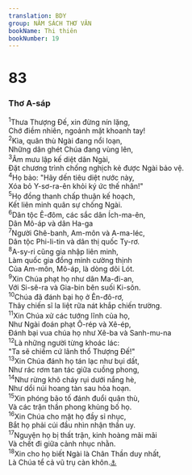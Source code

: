 ```yaml
---
translation: BDY
group: NĂM SÁCH THƠ VĂN
bookName: Thi thiên 
bookNumber: 19
---
```


<div class="title"><h1>83</h1><h3>Thơ A-sáp</h3></div>
<span class="verse thi_83_1"><sup>1</sup>Thưa Thượng Đế, xin đừng nín lặng,<br/>Chớ điềm nhiên, ngoảnh mặt khoanh tay! <br/></span>
<span class="verse thi_83_2"><sup>2</sup>Kìa, quân thù Ngài đang nổi loạn,<br/>Những dân ghét Chúa đang vùng lên,<br/></span>
<span class="verse thi_83_3"><sup>3</sup>Âm mưu lập kế diệt dân Ngài,<br/>Đặt chương trình chống nghịch kẻ được Ngài bảo vệ.<br/></span>
<span class="verse thi_83_4"><sup>4</sup>Họ bảo: &#34;Hãy dến tiêu diệt nước này,<br/>Xóa bỏ Y-sơ-ra-ên khỏi ký ức thế nhân!&#34;<br/> </span>
<span class="verse thi_83_5"><sup>5</sup>Họ đồng thanh chấp thuận kế hoạch,<br/>Kết liên minh quân sự chống Ngài.<br/></span>
<span class="verse thi_83_6"><sup>6</sup>Dân tộc Ê-đôm, các sắc dân Ích-ma-ên,<br/>Dân Mô-áp và dân Ha-ga<br/></span>
<span class="verse thi_83_7"><sup>7</sup>Người Ghê-banh, Am-môn và A-ma-léc,<br/>Dân tộc Phi-li-tin và dân thị quốc Ty-rơ.<br/></span>
<span class="verse thi_83_8"><sup>8</sup>A-sy-ri cũng gia nhập liên minh,<br/>Làm quốc gia đồng minh cường thịnh<br/>Của Am-môn, Mô-áp, là dòng dõi Lót.<br/></span>
<span class="verse thi_83_9"><sup>9</sup>Xin Chúa phạt họ như dân Ma-đi-an,<br/>Với Si-sê-ra và Gia-bin bên suối Ki-sôn.<br/></span>
<span class="verse thi_83_10"><sup>10</sup>Chúa đã đánh bại họ ở Ên-đô-rơ,<br/>Thây chiến sĩ la liệt rữa nát khắp chiến trường.<br/></span>
<span class="verse thi_83_11"><sup>11</sup>Xin Chúa xử các tướng lĩnh của họ,<br/>Như Ngài đoán phạt Ô-rép và Xê-ép,<br/>Đánh bại vua chúa họ như Xê-ba và Sanh-mu-na<br/></span>
<span class="verse thi_83_12"><sup>12</sup>Là những người từng khoác lác:<br/>&#34;Ta sẽ chiếm cứ lãnh thổ Thượng Đế!&#34;<br/></span>
<span class="verse thi_83_13"><sup>13</sup>Xin Chúa đánh họ tán lạc như bụi dất,<br/>Như rác rơm tan tác giữa cuồng phong,<br/></span>
<span class="verse thi_83_14"><sup>14</sup>Như rừng khô cháy rụi dưới nắng hè,<br/>Như dồi núi hoang tàn sau hỏa hoạn.<br/></span>
<span class="verse thi_83_15"><sup>15</sup>Xin phóng bão tố đánh đuổi quân thù,<br/>Và các trận thần phong khủng bố họ.<br/></span>
<span class="verse thi_83_16"><sup>16</sup>Xin Chúa cho mặt họ đầy sỉ nhục,<br/>Bắt họ phải cúi đầu nhìn nhận thần uy.<br/></span>
<span class="verse thi_83_17"><sup>17</sup>Nguyện họ bị thất trận, kinh hoàng mãi mãi<br/>Và chết đi giữa cảnh nhục nhằn.<br/></span>
<span class="verse thi_83_18"><sup>18</sup>Xin cho họ biết Ngài là Chân Thần duy nhất,<br/>Là Chúa tể cả vũ trụ càn khôn.<a href="#" data-toggle="tooltip" data-placement="bottom" title="Nt đất">⚓</a></span>
